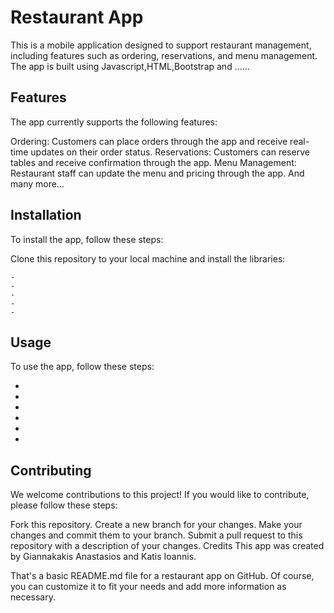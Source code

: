 # Restaurant App
This is a mobile application designed to support restaurant management, including features such as ordering, reservations, and menu management. The app is built using Javascript,HTML,Bootstrap and ......

## Features
The app currently supports the following features:

Ordering: Customers can place orders through the app and receive real-time updates on their order status.
Reservations: Customers can reserve tables and receive confirmation through the app.
Menu Management: Restaurant staff can update the menu and pricing through the app.
And many more...

## Installation
To install the app, follow these steps:

Clone this repository to your local machine and
install the libraries: 
``` -
-
-
-
-
-
```

## Usage
To use the app, follow these steps:

-
-
-
-
-
-

## Contributing
We welcome contributions to this project! If you would like to contribute, please follow these steps:

Fork this repository.
Create a new branch for your changes.
Make your changes and commit them to your branch.
Submit a pull request to this repository with a description of your changes.
Credits
This app was created by Giannakakis Anastasios and Katis Ioannis.


That's a basic README.md file for a restaurant app on GitHub. Of course, you can customize it to fit your needs and add more information as necessary.

